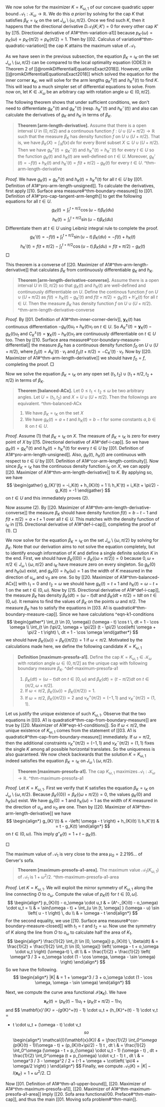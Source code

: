 We now solve for the maximizer $K = K_{\omega, 1}$ of our concave quadratic upper bound $\mathcal{A}_1 : \mathcal{K}_\omega \to \mathbb{R}$. We do this _a priori_ by solving for the cap $K$ that satisfies $\beta_{K} = \iota_{K}$ on the set $J_\omega \setminus \left\{ \omega, \pi/2 \right\}$. Once we find such $K$, then it happens that the directional derivative $D\mathcal{A}_1(K; K') = 0$ for every other cap $K'$ by [[15. Directional derivative of A1#^thm-variation-a1]] because $p_{K'}(\omega) = p_K(\omega) = p_{K'}(\pi/2) = p_K(\pi/2) = 1$. Then by [[02. Calculus of variation#^thm-quadratic-variation]] the cap $K$ attains the maximum value of $\mathcal{A}_1$.

As we have seen in the previous subsection, the equation $\beta_{K} = \iota_{K}$ on the set $J_\omega \setminus \left\{ \omega, \pi/2 \right\}$ can be compared to the local optimality equation (ODE3) in Theorem 2 of [[@romikDifferentialEquationsExact2018]]. However, unlike [[@romikDifferentialEquationsExact2018]] which solved the equation for the inner corner $\mathbf{x}_K$, we will solve for the arm lengths $g_K^{\pm}(t)$ and $h_K^{\pm}(t)$ to find $K$. This will lead to a much simpler set of differential equations to solve. From now on, let $K \in \mathcal{K}_{\omega}$ be an arbitrary cap with rotation angle $\omega \in (0, \pi/2]$.

The following theorem shows that under sufficient conditions, we don't need to differentiate $g_K^+(t)$ and $g_K^+(t)$ (resp. $h_K^+(t)$ and $h_K^-(t)$) and also can calculate the derivatives of $g_K$ and $h_K$ in terms of $\beta_K$.

> __Theorem [arm-length-derivative].__ Assume that there is a open interval $U$ in $(0, \pi/2)$ and a continuous function $f : U \cup \left( U + \pi/2 \right) \to \mathbb{R}$ such that the measure $\beta_K$ has density function $f$ on $U \cup (U + \pi/2)$. That is, we have $\beta_K(X) = \int_X f(x)\,dx$ for every Borel subset $X \subseteq U \cup (U + \pi/2)$. Then we have $g_K^+(t) = g_K^-(t)$ and $h_K^+(t) = h_K^-(t)$ for every $t \in U$ so the function $g_K(t)$ and $h_K(t)$ are well-defined on $t \in U$. Moreover, $g_{K}'(t) = -f(t) + h_{K}(t)$ and $h_K'(t) = f(t + \pi/2) - g_K(t)$ for every $t \in U$. ^thm-arm-length-derivative

_Proof._ We have $g_K(t) = g_K^{\pm}(t)$ and $h_K(t) = h_K^{\pm}(t)$ for all $t \in U$ by [[01. Definition of A1#^pro-arm-length-unsigned]]. To calculate the derivatives, first apply [[10. Surface area measure#^thm-boundary-measure]] to [[01. Definition of A1#^pro-cap-tangent-arm-length]] to get the following equations for all $t \in U$.
$$
g_{K}(t) = \int_{t}^{t+\pi/2} \cos \left( u - t \right) \beta_K(du)
$$
$$
h_{K}(t) = \int_{t}^{t+\pi/2} \sin \left( u - t \right) \beta_K(du)
$$
Differentiate them at $t \in U$ using Leibniz integral rule to complete the proof.
$$
g_{K}'(t) = -f(t) + \int_{t}^{t+\pi/2} \sin (u-t)\, \beta_K(du) = -f(t) + h_{K}(t) 
$$
$$
h_{K}'(t) = f\left( t + \pi/2 \right) - \int_{t}^{t+\pi/2} \cos (u-t)\, \beta_K(du) = f(t + \pi/2) - g_{K}(t)
$$
□

This theorem is a converse of [[20. Maximizer of A1#^thm-arm-length-derivative]] that calculates $\beta_K$ from continuously differentiable $g_K$ and $h_K$.

> __Theorem [arm-length-derivative-converse].__ Assume there is a open interval $U$ in $(0, \pi/2)$ so that $g_K(t)$ and $h_K(t)$ are well-defined and continuously differentiable on $U$. Define the continous function $f$ on $U \cup (U + \pi/2)$ as $f(t) = h_K(t) - g_K'(t)$ and $f(t + \pi/2) = g_K(t) + h'_K(t)$ for all $t \in U$. Then the measure $\beta_K$ has density function $f$ on $U \cup (U + \pi/2)$. ^thm-arm-length-derivative-converse

_Proof._ By [[01. Definition of A1#^thm-inner-corner-deriv]], $\mathbf{y}_K(t)$ has continuous differentiation $-g_K(t) u_t + h_K(t) v_t$ on $t \in U$. So $A_K^{\pm}(t) = \mathbf{y}_K(t) - g_K(t) u_t$ and $C_K^{\pm}(t) = \mathbf{y}_K(t) - h_K(t) v_t$ are continuously differentiable on $t \in U$ too. Then by [[10. Surface area measure#^cor-boundary-measure-differential]] the measure $\beta_K$ has a continuous density function $f_0$ on $U \cup (U + \pi/2)$, where $f_0(t) = A_K'(t) \cdot v_t$ and $f_0(t + \pi/2) = - C_K'(t) \cdot v_t$. Now by [[20. Maximizer of A1#^thm-arm-length-derivative]] we should have $f_0 = f$, completing the proof. □

Now we solve the equation $\beta_K = \iota_K$ on any open set $(t_1, t_2) \cup (t_1 + \pi/2, t_2 + \pi/2)$ in terms of $\beta_K$.

> __Theorem [balanced-ACx].__ Let $0 \leq t_1 < t_2 \leq \omega$ be two arbitrary angles. Let $U = (t_1, t_2)$ and $X = U \cup (U + \pi/2)$. Then the followings are equivalent. ^thm-balanced-ACx
> 
> 1. We have $\beta_{K} = \iota_{K}$ on the set $X$
> 2. We have $g_K(t) = a + t$ and $h_K(t) = b - t$ for some constants $a, b \in \mathbb{R}$ on $t \in U$.

_Proof._ Assume (1) that $\beta_K = \iota_K$ on $X$. The measure of $\beta_K = \iota_K$ is zero for every point of $X$ by [[15. Directional derivative of A1#^def-i-cap]]. So we have $g_K(t) = g^\pm_K(t)$ and $h_K(t) = h_K^{\pm}(t)$ for every $t \in U$ by [[01. Definition of A1#^pro-arm-length-unsigned]]. Also, $g_K(t)$, $h_K(t)$ are continuous with respect to $t \in U$ by [[01. Definition of A1#^cor-arm-length-continuity]]. Now since $\beta_K = \iota_K$ has the continuous density function $i_K$ on $X$, we can apply [[20. Maximizer of A1#^thm-arm-length-derivative]] to $K$. By applying so, we have
$$
\begin{gather}
g_{K}'(t) = -i_K(t) + h_{K}(t) = 1 \\
h_K'(t) = i_K(t + \pi/2) - g_K(t) = -1
\end{gather}
$$
on $t \in U$ and this immediately proves (2).

Now assume (2). By [[20. Maximizer of A1#^thm-arm-length-derivative-converse]] the measure $\beta_K$ should have density function $f(t) = b - t - 1$ and $f(t + \pi/2) = a + t + 1$ over all $t \in U$. This matches with the density function of $\iota_K$ in [[15. Directional derivative of A1#^def-i-cap]], completing the proof of (1). □

We now solve for the equation $\beta_K = \iota_K$ on the set $J_\omega \setminus \left\{ \omega, \pi/2 \right\}$ by solving for $\beta_K$. Note that our derivation aims to not solve the equation completely, but to identify enough information of $K$ and define a single definite solution $K$ in the end. First, we should have $\beta_K(\left\{ 0 \right\}) = \beta_K(\left\{ \omega + \pi/2 \right\}) = 0$ because $0, \omega + \pi/2 \in J_\omega \setminus \left\{ \omega, \pi/2 \right\}$ and $\iota_K$ have measure zero on every singleton. So $g_K(0)$ and $h_K(\omega)$ exist, and $g_K(0) = h_K(\omega) = 1$ as the width of $K$ measured in the direction of $u_\omega$ and $v_0$ are one. So by [[20. Maximizer of A1#^thm-balanced-ACx]] with $t_1 = 0$ and $t_2 = \omega$ we should have $g_K(t) = t + 1$ and $h_K(t) = \omega - t + 1$ on the set $t \in (0, \omega)$. Now by [[15. Directional derivative of A1#^def-i-cap]], the measure $\beta_K$ has density $\beta_K(dt) = (\omega - t) dt$ and $\beta_K(dt + \pi/2) = t dt$ on $t \in (0, \omega)$. It remains to find the values of $\beta_K$ on the points $\omega$ and $\pi/2$. The measure $\beta_K$ has to satisfy the equations in [[03. A1 is quadratic#^thm-boundary-measure-cap]]. Since we have calculations ^eqn-k1-conditions
$$
\begin{gather*}
\int_{t \in [0, \omega)} (\omega - t) \cos t  \, dt = 1 - \cos \omega \\
\int_{t \in (\pi/2, \omega + \pi/2]} (t - \pi/2) \cos\left( \omega + \pi/2 - t \right)  \, dt = 1 - \cos \omega
\end{gather*}
$$
we should have $\beta_K(\left\{ \omega \right\}) = \beta_K(\left\{ \pi/2 \right\}) = 1$ if $\omega < \pi/2$. Motivated by the calculations made here, we define the following candidate $K = K_{\omega, 1}$ 

> __Definition [maximum-presofa-a1].__ Define the cap $K = K_{\omega, 1} \in \mathcal{K}_{\omega}$ with rotation angle $\omega \in (0, \pi/2]$ as the unique cap with following boundary measure $\beta_{K}$. ^def-maximum-presofa-a1
> 
> 1. $\beta_{{K}}(dt) = (\omega -t)dt$ on $t \in [0, \omega)$ and $\beta_{K}(dt) = (t - \pi/2)dt$ on $t \in (\pi/2, \omega + \pi/2]$.
> 2. If $\omega < \pi/2$, $\beta_K(\left\{ \omega \right\}) = \beta_K(\left\{ \pi/2 \right\}) = 1$.
> 3. If $\omega = \pi/2$, $\beta_K(\left\{ \pi/2 \right\}) = 2$ and $v_K^+(\pi/2) = (-1, 1)$ and $v_K^-(\pi/2) = (1, 1)$.

Let us justify the unique existence of such $K_{\omega, 1}$. Observe that the two equations in [[03. A1 is quadratic#^thm-cap-from-boundary-measure]] are true by [[20. Maximizer of A1#^eqn-k1-conditions]]. So if $\omega < \pi/2$, the unique existence of $K_{\omega, 1}$ comes from the statement of [[03. A1 is quadratic#^thm-cap-from-boundary-measure]] immediately. If $\omega = \pi/2$, then the additional constraints $v_K^+(\pi/2) = (-1, 1)$ and $v_K^-(\pi/2) = (1, 1)$ fixes the single $K$ among all possible horizontal translates. So the uniqueness is also guaranteed. We now check backwards that the solution $K = K_{\omega, 1}$ indeed satisfies the equation $\beta_K = \iota_K$ on $J_\omega \setminus \left\{ \omega, \pi/2 \right\}$.

> __Theorem [maximum-presofa-a1].__ The cap $K_{\omega, 1}$ maximizes $\mathcal{A}_1 : \mathcal{K}_{\omega} \to \mathbb{R}$. ^thm-maximum-presofa-a1

_Proof._ Let $K = K_{\omega, 1}$. First we verify that $K$ satisfies the equation $\beta_K = \iota_K$ on $J_\omega \setminus \{\omega, \pi/2\}$. Because $\beta_K(\left\{ 0 \right\}) = \beta_K(\left\{ \omega + \pi/2 \right\}) = 0$, the values $g_K(0)$ and $h_K(\omega)$ exist. We have $g_K(0) = 1$ and $h_K(\omega) = 1$ as the width of $K$ measured in the direction of $u_\omega$ and $v_0$ are one. Then by [[20. Maximizer of A1#^thm-arm-length-derivative]] we have
$$
\begin{align*}
g_{K}'(t) & = -\left( \omega - t \right)  + h_{K}(t) \\
h_K'(t) & = t - g_K(t)
\end{align*}
$$
on $t \in (0, \omega)$. This imply $g''_K(t) = 1 + t - g_K(t)$. 

□

The maximum value of $\mathcal{A}_1$ is very close to the area $\mu_G = 2.2195\dots$ of Gerver's sofa.

> __Theorem [maximum-presofa-a1-area].__ The maximum value $\mathcal{A}_1(K_{\omega, 1})$ of $\mathcal{A}_1$ is $1 + \omega^2/2$.  ^thm-maximum-presofa-a1-area

_Proof._ Let $K = K_{\omega, 1}$. We will exploit the mirror symmetry of $K_{\omega, 1}$ along the line connecting $O$ to $o_\omega$. Compute the value of $p_{K}(t)$ for $t \in [0, \omega]$.
$$
\begin{align*}
p_{K}(t) - o_\omega \cdot u_t & = (A^-_{K}(t) - o_\omega) \cdot u_t =  \\
& = \sin(\omega - t) + \int_{u \in [t, \omega] } (\omega - u) \sin \left( u - t \right) \, du \\
& = \omega - t
\end{align*}
$$
For the second equality, we use [[10. Surface area measure#^cor-boundary-measure-closed]] with $t_1 = t$ and $t_2 = \omega$. Now use the symmetry of $K$ along the line from $O$ to $o_\omega$ to calculate half the area of $K_1$.
$$
\begin{align*}
\frac{1}{2} \int_{t \in [0, \omega]} p_{K}(t) \, \beta(dt) & = 
\frac{1}{2} + \frac{1}{2} \int_{t \in [0, \omega]} \left( \omega - t + o_\omega \cdot u_t \right)  (\omega-t) \, dt \\
& = \frac{1}{2} + \frac{1}{2} \left( \omega^3 / 3 + o_\omega \cdot (1 - \cos \omega, \omega - \sin \omega) \right) 
\end{align*}
$$
So we have the following.
$$
\begin{align*}
|K| & = 1 + \omega^3 / 3 + o_\omega \cdot (1 - \cos \omega, \omega - \sin \omega)
\end{align*}
$$

Next, we compute the curve area functional $\mathcal{I}(\mathbf{x}_{K})$. We have
$$
\mathbf{x}_{K}(t) = (p_{K}(t) - 1)u_t + (p_{K}(t + \pi/2) - 1) v_t
$$
and
$$
\mathbf{x}'_{K} = -(g_{K}^+(t) - 1) \cdot u_t + (h_{K}^+(t) - 1) \cdot v_t = 
- t \cdot u_t + (\omega - t) \cdot v_t
$$
so
$$
\begin{align*}
\mathcal{I}(\mathbf{x}_{K}) & = \frac{1}{2} \int_0^\omega (p_{K}(t) - 1)(\omega - t) + (p_{K}(t+\pi/2) - 1) t \, dt  \\
& = \frac{1}{2} \int_0^\omega (\omega - t + p_{\omega} \cdot u_t - 1) (\omega - t) \, dt + 
\frac{1}{2} \int_0^\omega (t + p_{\omega} \cdot v_t - 1) t \, dt \\
& = \omega^3 / 3 - \omega^2 / 2 + (-1 + \omega + \cot\left( \pi/4 + \omega/2 \right) )
\end{align*}
$$
Finally, we compute $\mathcal{A}_1(K) = |K| - I(\mathbf{x}_{K}) = 1 + \omega^2 / 2$. □

Now [[01. Definition of A1#^thm-a1-upper-bound]], [[20. Maximizer of A1#^thm-maximum-presofa-a1]], [[20. Maximizer of A1#^thm-maximum-presofa-a1-area]] imply [[20. Sofa area functional/00. Preface#^thm-main-cap]], and thus the main [[01. Moving sofa problem#^thm-main]].